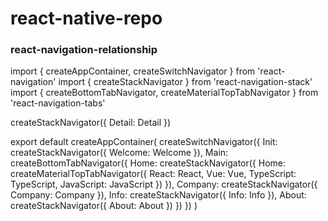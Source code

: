 # react-native-repo

### react-navigation-relationship

import { createAppContainer, createSwitchNavigator } from 'react-navigation'
import { createStackNavigator } from 'react-navigation-stack'
import { createBottomTabNavigator, createMaterialTopTabNavigator } from 'react-navigation-tabs'

createStackNavigator({
  Detail: Detail
})

export default createAppContainer(
  createSwitchNavigator({
    Init: createStackNavigator({
      Welcome: Welcome
    }),
    Main: createBottomTabNavigator({
      Home: createStackNavigator({
        Home: createMaterialTopTabNavigator({
          React: React,
          Vue: Vue,
          TypeScript: TypeScript,
          JavaScript: JavaScript
        })
      }),
      Company: createStackNavigator({
        Company: Company
      }),
      Info: createStackNavigator({
        Info: Info
      }),
      About: createStackNavigator({
        About: About
      })
    })
  })
)
